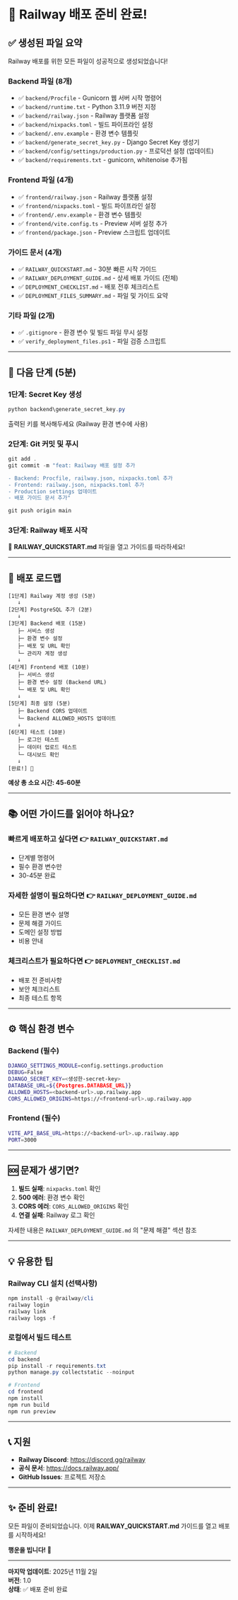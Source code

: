 # 🚀 Railway 배포 준비 완료!

## ✅ 생성된 파일 요약

Railway 배포를 위한 모든 파일이 성공적으로 생성되었습니다!

### Backend 파일 (8개)
- ✅ `backend/Procfile` - Gunicorn 웹 서버 시작 명령어
- ✅ `backend/runtime.txt` - Python 3.11.9 버전 지정
- ✅ `backend/railway.json` - Railway 플랫폼 설정
- ✅ `backend/nixpacks.toml` - 빌드 파이프라인 설정
- ✅ `backend/.env.example` - 환경 변수 템플릿
- ✅ `backend/generate_secret_key.py` - Django Secret Key 생성기
- ✅ `backend/config/settings/production.py` - 프로덕션 설정 (업데이트)
- ✅ `backend/requirements.txt` - gunicorn, whitenoise 추가됨

### Frontend 파일 (4개)
- ✅ `frontend/railway.json` - Railway 플랫폼 설정
- ✅ `frontend/nixpacks.toml` - 빌드 파이프라인 설정
- ✅ `frontend/.env.example` - 환경 변수 템플릿
- ✅ `frontend/vite.config.ts` - Preview 서버 설정 추가
- ✅ `frontend/package.json` - Preview 스크립트 업데이트

### 가이드 문서 (4개)
- ✅ `RAILWAY_QUICKSTART.md` - 30분 빠른 시작 가이드
- ✅ `RAILWAY_DEPLOYMENT_GUIDE.md` - 상세 배포 가이드 (전체)
- ✅ `DEPLOYMENT_CHECKLIST.md` - 배포 전후 체크리스트
- ✅ `DEPLOYMENT_FILES_SUMMARY.md` - 파일 및 가이드 요약

### 기타 파일 (2개)
- ✅ `.gitignore` - 환경 변수 및 빌드 파일 무시 설정
- ✅ `verify_deployment_files.ps1` - 파일 검증 스크립트

---

## 📝 다음 단계 (5분)

### 1단계: Secret Key 생성
```powershell
python backend\generate_secret_key.py
```
출력된 키를 복사해두세요 (Railway 환경 변수에 사용)

### 2단계: Git 커밋 및 푸시
```powershell
git add .
git commit -m "feat: Railway 배포 설정 추가

- Backend: Procfile, railway.json, nixpacks.toml 추가
- Frontend: railway.json, nixpacks.toml 추가
- Production settings 업데이트
- 배포 가이드 문서 추가"

git push origin main
```

### 3단계: Railway 배포 시작
📖 **RAILWAY_QUICKSTART.md** 파일을 열고 가이드를 따라하세요!

---

## 🎯 배포 로드맵

```
[1단계] Railway 계정 생성 (5분)
   ↓
[2단계] PostgreSQL 추가 (2분)
   ↓
[3단계] Backend 배포 (15분)
   ├─ 서비스 생성
   ├─ 환경 변수 설정
   ├─ 배포 및 URL 확인
   └─ 관리자 계정 생성
   ↓
[4단계] Frontend 배포 (10분)
   ├─ 서비스 생성
   ├─ 환경 변수 설정 (Backend URL)
   └─ 배포 및 URL 확인
   ↓
[5단계] 최종 설정 (5분)
   ├─ Backend CORS 업데이트
   └─ Backend ALLOWED_HOSTS 업데이트
   ↓
[6단계] 테스트 (10분)
   ├─ 로그인 테스트
   ├─ 데이터 업로드 테스트
   └─ 대시보드 확인
   ↓
[완료!] 🎉
```

**예상 총 소요 시간: 45-60분**

---

## 📚 어떤 가이드를 읽어야 하나요?

### 빠르게 배포하고 싶다면 👉 `RAILWAY_QUICKSTART.md`
- 단계별 명령어
- 필수 환경 변수만
- 30-45분 완료

### 자세한 설명이 필요하다면 👉 `RAILWAY_DEPLOYMENT_GUIDE.md`
- 모든 환경 변수 설명
- 문제 해결 가이드
- 도메인 설정 방법
- 비용 안내

### 체크리스트가 필요하다면 👉 `DEPLOYMENT_CHECKLIST.md`
- 배포 전 준비사항
- 보안 체크리스트
- 최종 테스트 항목

---

## ⚙️ 핵심 환경 변수

### Backend (필수)
```bash
DJANGO_SETTINGS_MODULE=config.settings.production
DEBUG=False
DJANGO_SECRET_KEY=<생성한-secret-key>
DATABASE_URL=${{Postgres.DATABASE_URL}}
ALLOWED_HOSTS=<backend-url>.up.railway.app
CORS_ALLOWED_ORIGINS=https://<frontend-url>.up.railway.app
```

### Frontend (필수)
```bash
VITE_API_BASE_URL=https://<backend-url>.up.railway.app
PORT=3000
```

---

## 🆘 문제가 생기면?

1. **빌드 실패**: `nixpacks.toml` 확인
2. **500 에러**: 환경 변수 확인
3. **CORS 에러**: `CORS_ALLOWED_ORIGINS` 확인
4. **연결 실패**: Railway 로그 확인

자세한 내용은 `RAILWAY_DEPLOYMENT_GUIDE.md` 의 "문제 해결" 섹션 참조

---

## 💡 유용한 팁

### Railway CLI 설치 (선택사항)
```powershell
npm install -g @railway/cli
railway login
railway link
railway logs -f
```

### 로컬에서 빌드 테스트
```powershell
# Backend
cd backend
pip install -r requirements.txt
python manage.py collectstatic --noinput

# Frontend
cd frontend
npm install
npm run build
npm run preview
```

---

## 📞 지원

- **Railway Discord**: https://discord.gg/railway
- **공식 문서**: https://docs.railway.app/
- **GitHub Issues**: 프로젝트 저장소

---

## ✨ 준비 완료!

모든 파일이 준비되었습니다. 이제 **RAILWAY_QUICKSTART.md** 가이드를 열고 배포를 시작하세요!

**행운을 빕니다! 🚀**

---

**마지막 업데이트**: 2025년 11월 2일  
**버전**: 1.0  
**상태**: ✅ 배포 준비 완료
